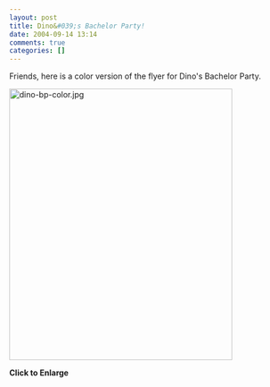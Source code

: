 ```yaml
---
layout: post
title: Dino&#039;s Bachelor Party!
date: 2004-09-14 13:14
comments: true
categories: []
---
```

Friends, here is a color version of the flyer for Dino's Bachelor Party.

<a href="http://peterfilias.com/archives/dino-bp-color.jpg"><img alt="dino-bp-color.jpg" src="http://peterfilias.com/archives/dino-bp-color-thumb.jpg" width="400" height="486" /></a>

<strong>Click to Enlarge</strong>
